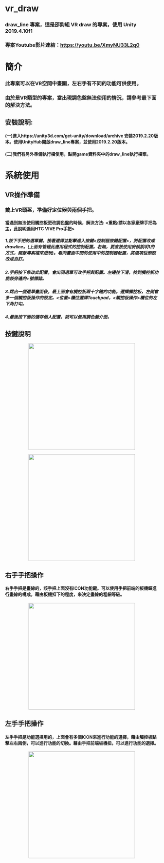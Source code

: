 # vr_draw
### draw_line 專案，這是邵鈞組 VR draw 的專案，使用 Unity 2019.4.10f1


### 專案Youtube影片連結：https://youtu.be/XmyNU33L2q0

# 簡介
### 此專案可以在VR空間中畫圖，左右手有不同的功能可供使用。
### 由於是VR類型的專案，當出現調色盤無法使用的情況，請參考最下面的解決方法。

## 安裝說明:

#### (一)進入https://unity3d.com/get-unity/download/archive 安裝2019.2.20版本。使用UnityHub開啟draw_line專案，並使用2019.2.20版本。

#### (二)我們有另外準備執行檔使用，點開game資料夾中的draw_line執行檔案。

# 系統使用

## VR操作準備

### 戴上VR頭盔，準備好定位器與兩個手把。

#### 當遇到無法使用觸控板更改調色盤的時候，解決方法: <重點:請以各家廠牌手把為主，此說明適用HTC VIVE Pro手把>

##### 1.按下手把的選單鍵，接著選擇並點擊進入按鍵<控制器按鍵配置>，將配置改成drawline。(上面有管理此應用程式的控制配置。若無，要直接使用安裝說明1的方式，開啟專案檔來遊玩)。看向畫面中間的使用中的控制器配置，將選項從預設改成自訂。

##### 2.手把按下修改此配置，會出現選單可改手把與配置。左邊往下滑，找到觸控板功能按旁邊的+號標誌。

##### 3.跳出一個選單畫面後，最上面會有觸控板跟十字鍵的功能。選擇觸控板，左側會多一個觸控板操作的設定。<位置>欄位選擇Touchpad，<觸控板操作>欄位的左下角打勾。

##### 4.最後按下面的儲存個人配置，就可以使用調色盤介面。

## 按鍵說明

<P Align=center><img src="https://github.com/jsyeh/draw_line/blob/main/Assets/picture/explain_user/Touchpad.png" height="350">

<P Align=center><img src="https://github.com/jsyeh/draw_line/blob/main/Assets/picture/explain_user/Trigger%20Grip.png" height="350">

## 右手手把操作

#### 右手手把是畫線的，該手把上面沒有ICON功能鍵。可以使用手把前端的板機鈕進行畫線的構成，藉由板機扣下的程度，來決定畫線的粗細等級。

<P Align=center><img src="https://github.com/jsyeh/draw_line/blob/main/Assets/picture/explain_user/righthand_buttom.png" height="350">

## 左手手把操作

#### 左手手把是功能選擇用的，上面會有多個ICON來進行功能的選擇，藉由觸控板點擊左右兩側，可以進行功能的切換。藉由手把前端板機扭，可以進行功能的選擇。



<P Align=center><img src="https://github.com/jsyeh/draw_line/blob/main/Assets/picture/explain_user/trigger_side.png" height="350">
